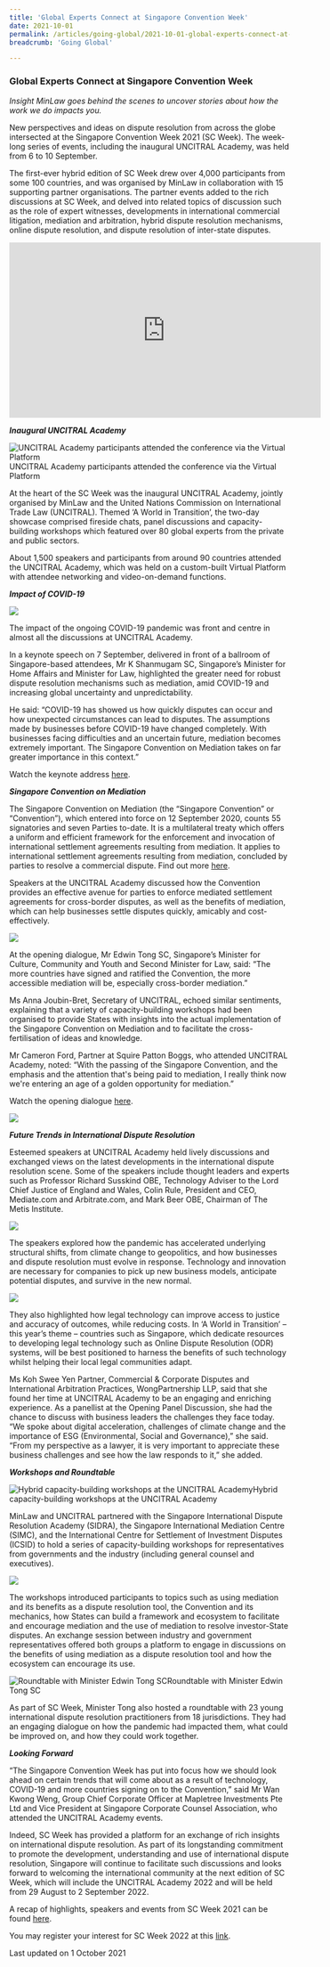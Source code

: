 ```yaml
---
title: 'Global Experts Connect at Singapore Convention Week'
date: 2021-10-01
permalink: /articles/going-global/2021-10-01-global-experts-connect-at-singapore-convention-week
breadcrumb: 'Going Global'

---
```



### **Global Experts Connect at Singapore Convention Week**

<i>Insight MinLaw goes behind the scenes to uncover stories about how the work we do impacts you.</i>
<br>

New perspectives and ideas on dispute resolution from across the globe intersected at the Singapore Convention Week 2021 (SC Week). The week-long series of events, including the inaugural UNCITRAL Academy, was held from 6 to 10 September.

The first-ever hybrid edition of SC Week drew over 4,000 participants from some 100 countries, and was organised by MinLaw in collaboration with 15 supporting partner organisations. The partner events added to the rich discussions at SC Week, and delved into related topics of discussion such as the role of expert witnesses, developments in international commercial litigation, mediation and arbitration, hybrid dispute resolution mechanisms, online dispute resolution, and dispute resolution of inter-state disputes.

<iframe width="560" height="315" src="https://www.youtube.com/watch?v=7vi5PImpwyo" frameborder="0" allow="accelerometer; autoplay; clipboard-write; encrypted-media; gyroscope; picture-in-picture" allowfullscreen></iframe>

<b><i>Inaugural UNCITRAL Academy</i></b>

<div class="image">
  <img src="/images/SC Week 1.png/" title="UNCITRAL Academy participants attended the conference via the Virtual Platform" alt="UNCITRAL Academy participants attended the conference via the Virtual Platform">UNCITRAL Academy participants attended the conference via the Virtual Platform
</div>

At the heart of the SC Week was the inaugural UNCITRAL Academy, jointly organised by MinLaw and the United Nations Commission on International Trade Law (UNCITRAL). Themed ‘A World in Transition’, the two-day showcase comprised fireside chats, panel discussions and capacity-building workshops which featured over 80 global experts from the private and public sectors. 

About 1,500 speakers and participants from around 90 countries attended the UNCITRAL Academy, which was held on a custom-built Virtual Platform with attendee networking and video-on-demand functions. 

<b><i>Impact of COVID-19</i></b>

<div class="image">
  <img src="/images/SC Week 2.jpg/">
</div>

The impact of the ongoing COVID-19 pandemic was front and centre in almost all the discussions at UNCITRAL Academy. 

In a keynote speech on 7 September, delivered in front of a ballroom of Singapore-based attendees, Mr K Shanmugam SC, Singapore’s Minister for Home Affairs and Minister for Law, highlighted the greater need for robust dispute resolution mechanisms such as mediation, amid COVID-19 and increasing global uncertainty and unpredictability. 

He said: “COVID-19 has showed us how quickly disputes can occur and how unexpected circumstances can lead to disputes. The assumptions made by businesses before COVID-19 have changed completely. With businesses facing difficulties and an uncertain future, mediation becomes extremely important. The Singapore Convention on Mediation takes on far greater importance in this context.” 

Watch the keynote address <a href="https://www.facebook.com/k.shanmugam.page/videos/1213790199140816/">here</a>.

<b><i>Singapore Convention on Mediation</i></b>

The Singapore Convention on Mediation (the “Singapore Convention” or “Convention”), which entered into force on 12 September 2020, counts 55 signatories and seven Parties to-date. It is a multilateral treaty which offers a uniform and efficient framework for the enforcement and invocation of international settlement agreements resulting from mediation. It applies to international settlement agreements resulting from mediation, concluded by parties to resolve a commercial dispute. Find out more <a href="https://www.singaporeconvention.org/convention/about">here</a>.

Speakers at the UNCITRAL Academy discussed how the Convention provides an effective avenue for parties to enforce mediated settlement agreements for cross-border disputes, as well as the benefits of mediation, which can help businesses settle disputes quickly, amicably and cost-effectively.

<div class="image">
  <img src="/images/SC Week 3.png/">
</div>

At the opening dialogue, Mr Edwin Tong SC, Singapore’s Minister for Culture, Community and Youth and Second Minister for Law, said: “The more countries have signed and ratified the Convention, the more accessible mediation will be, especially cross-border mediation.” 

Ms Anna Joubin-Bret, Secretary of UNCITRAL, echoed similar sentiments, explaining that a variety of capacity-building workshops had been organised to provide States with insights into the actual implementation of the Singapore Convention on Mediation and to facilitate the cross-fertilisation of ideas and knowledge.

Mr Cameron Ford, Partner at Squire Patton Boggs, who attended UNCITRAL Academy, noted: “With the passing of the Singapore Convention, and the emphasis and the attention that's being paid to mediation, I really think now we're entering an age of a golden opportunity for mediation.”

Watch the opening dialogue <a href="https://www.facebook.com/edwintongSC/videos/1005814773295278/">here</a>.

<div class="image">
  <img src="/images/SC Week 4.jpg/">
</div>

<b><i>Future Trends in International Dispute Resolution</i></b>

Esteemed speakers at UNCITRAL Academy held lively discussions and exchanged views on the latest developments in the international dispute resolution scene. Some of the speakers include thought leaders and experts such as Professor Richard Susskind OBE, Technology Adviser to the Lord Chief Justice of England and Wales, Colin Rule, President and CEO, Mediate.com and Arbitrate.com, and Mark Beer OBE, Chairman of The Metis Institute.

<div class="image">
  <img src="/images/SC Week 5.jpg/">
</div>

The speakers explored how the pandemic has accelerated underlying structural shifts, from climate change to geopolitics, and how businesses and dispute resolution must evolve in response. Technology and innovation are necessary for companies to pick up new business models, anticipate potential disputes, and survive in the new normal.

<div class="image">
  <img src="/images/SC Week 6.PNG/">
</div>

They also highlighted how legal technology can improve access to justice and accuracy of outcomes, while reducing costs. In ‘A World in Transition’ – this year’s theme – countries such as Singapore, which dedicate resources to developing legal technology such as Online Dispute Resolution (ODR) systems, will be best positioned to harness the benefits of such technology whilst helping their local legal communities adapt.

Ms Koh Swee Yen Partner, Commercial & Corporate Disputes and International Arbitration Practices, WongPartnership LLP, said that she found her time at UNCITRAL Academy to be an engaging and enriching experience. As a panellist at the Opening Panel Discussion, she had the chance to discuss with business leaders the challenges they face today. “We spoke about digital acceleration, challenges of climate change and the importance of ESG (Environmental, Social and Governance),” she said.  “From my perspective as a lawyer, it is very important to appreciate these business challenges and see how the law responds to it,” she added. 

<b><i>Workshops and Roundtable</i></b>

<div class="image">
  <img src="/images/SC Week 7.JPG/" title="Hybrid capacity-building workshops at the UNCITRAL Academy" alt="Hybrid capacity-building workshops at the UNCITRAL Academy">Hybrid capacity-building workshops at the UNCITRAL Academy
</div>

MinLaw and UNCITRAL partnered with the Singapore International Dispute Resolution Academy (SIDRA), the Singapore International Mediation Centre (SIMC), and the International Centre for Settlement of Investment Disputes (ICSID) to hold a series of capacity-building workshops for representatives from governments and the industry (including general counsel and executives). 

<div class="image">
  <img src="/images/SC Week 8.png/">
</div>

The workshops introduced participants to topics such as using mediation and its benefits as a dispute resolution tool, the Convention and its mechanics, how States can build a framework and ecosystem to facilitate and encourage mediation and the use of mediation to resolve investor-State disputes. An exchange session between industry and government representatives offered both groups a platform to engage in discussions on the benefits of using mediation as a dispute resolution tool and how the ecosystem can encourage its use.

<div class="image">
  <img src="/images/SC Week 9.jpg/" title="Roundtable with Minister Edwin Tong SC" alt="Roundtable with Minister Edwin Tong SC">Roundtable with Minister Edwin Tong SC
</div>

As part of SC Week, Minister Tong also hosted a roundtable with 23 young international dispute resolution practitioners from 18 jurisdictions. They had an engaging dialogue on how the pandemic had impacted them, what could be improved on, and how they could work together.

<b><i>Looking Forward</i></b>

“The Singapore Convention Week has put into focus how we should look ahead on certain trends that will come about as a result of technology, COVID-19 and more countries signing on to the Convention,” said Mr Wan Kwong Weng, Group Chief Corporate Officer at Mapletree Investments Pte Ltd and Vice President at Singapore Corporate Counsel Association, who attended the UNCITRAL Academy events.  

Indeed, SC Week has provided a platform for an exchange of rich insights on international dispute resolution. As part of its longstanding commitment to promote the development, understanding and use of international dispute resolution, Singapore will continue to facilitate such discussions and looks forward to welcoming the international community at the next edition of SC Week, which will include the UNCITRAL Academy 2022 and will be held from 29 August to 2 September 2022.

A recap of highlights, speakers and events from SC Week 2021 can be found <a href="https://www.singaporeconventionweek.sg/">here</a>.

You may register your interest for SC Week 2022 at this <a href="https://go.gov.sg/sgconvention2022">link</a>.

Last updated on 1 October 2021
